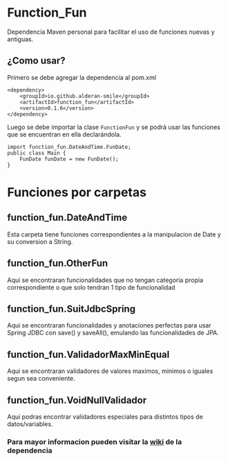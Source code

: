 # Function_Fun
Dependencia Maven personal para facilitar el uso de funciones nuevas y antiguas.

## ¿Como usar?

Primero se debe agregar la dependencia al pom.xml

    <dependency>
        <groupId>io.github.alderan-smile</groupId>
        <artifactId>function_fun</artifactId>
        <version>0.1.6</version>
    </dependency>

Luego se debe importar la clase `FunctionFun` y se podrá usar las funciones que se encuentran en ella declarándola.

    import function_fun.DateAndTime.FunDate;
    public class Main {
        FunDate funDate = new FunDate();
    }

# Funciones por carpetas

## function_fun.DateAndTime
Esta carpeta tiene funciones correspondientes a la manipulacion de Date y su conversion a String.

## function_fun.OtherFun
Aqui se encontraran funcionalidades que no tengan categoria propia correspondiente o que solo tendran 1 tipo de funcionalidad

## function_fun.SuitJdbcSpring
Aqui se encontraran funcionalidades y anotaciones perfectas para usar Spring JDBC con save() y saveAll(), emulando las funcionalidades de JPA.

## function_fun.ValidadorMaxMinEqual
Aqui se encontraran validadores de valores maximos, minimos o iguales segun sea conveniente.

## function_fun.VoidNullValidador
Aqui podras encontrar validadores especiales para distintos tipos de datos/variables.

### Para mayor informacion pueden visitar la [wiki](https://github.com/Alderan-Smile/function_fun/wiki) de la dependencia
